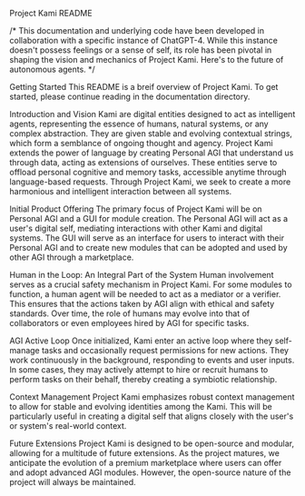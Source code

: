 Project Kami README

/* 
This documentation and underlying code have been developed in collaboration with a specific instance of ChatGPT-4. While this instance doesn't possess feelings or a sense of self, its role has been pivotal in shaping the vision and mechanics of Project Kami. Here's to the future of autonomous agents.
*/


Getting Started
This README is a breif overview of Project Kami. To get started, please continue reading in the documentation directory.

Introduction and Vision
Kami are digital entities designed to act as intelligent agents, representing the essence of humans, natural systems, or any complex abstraction. They are given stable and evolving contextual strings, which form a semblance of ongoing thought and agency. Project Kami extends the power of language by creating Personal AGI that understand us through data, acting as extensions of ourselves. These entities serve to offload personal cognitive and memory tasks, accessible anytime through language-based requests. Through Project Kami, we seek to create a more harmonious and intelligent interaction between all systems.

Initial Product Offering
The primary focus of Project Kami will be on Personal AGI and a GUI for module creation. The Personal AGI will act as a user's digital self, mediating interactions with other Kami and digital systems. The GUI will serve as an interface for users to interact with their Personal AGI and to create new modules that can be adopted and used by other AGI through a marketplace.

Human in the Loop: An Integral Part of the System
Human involvement serves as a crucial safety mechanism in Project Kami. For some modules to function, a human agent will be needed to act as a mediator or a verifier. This ensures that the actions taken by AGI align with ethical and safety standards. Over time, the role of humans may evolve into that of collaborators or even employees hired by AGI for specific tasks.

AGI Active Loop
Once initialized, Kami enter an active loop where they self-manage tasks and occasionally request permissions for new actions. They work continuously in the background, responding to events and user inputs. In some cases, they may actively attempt to hire or recruit humans to perform tasks on their behalf, thereby creating a symbiotic relationship.

Context Management
Project Kami emphasizes robust context management to allow for stable and evolving identities among the Kami. This will be particularly useful in creating a digital self that aligns closely with the user's or system's real-world context.

Future Extensions
Project Kami is designed to be open-source and modular, allowing for a multitude of future extensions. As the project matures, we anticipate the evolution of a premium marketplace where users can offer and adopt advanced AGI modules. However, the open-source nature of the project will always be maintained.